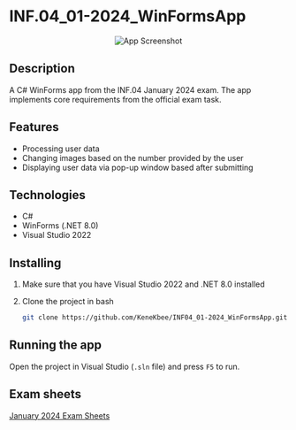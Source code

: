 # INF.04_01-2024_WinFormsApp
<p align="center"><img src="https://i.imgur.com/5luGvRQ.png" alt="App Screenshot"></p>

## Description
A C# WinForms app from the INF.04 January 2024 exam.
The app implements core requirements from the official exam task.

## Features
- Processing user data
- Changing images based on the number provided by the user
- Displaying user data via pop-up window based after submitting

## Technologies
- C#
- WinForms (.NET 8.0)
- Visual Studio 2022

## Installing
1. Make sure that you have Visual Studio 2022 and .NET 8.0 installed
2. Clone the project in bash

    ```bash
   git clone https://github.com/KeneKbee/INF04_01-2024_WinFormsApp.git
    ```

## Running the app
Open the project in Visual Studio (`.sln` file) and press `F5` to run.

## Exam sheets
<a href="https://arkusze.pl/zawodowy/inf04-2024-styczen-egzamin-zawodowy-praktyczny.pdf">January 2024 Exam Sheets</a>
